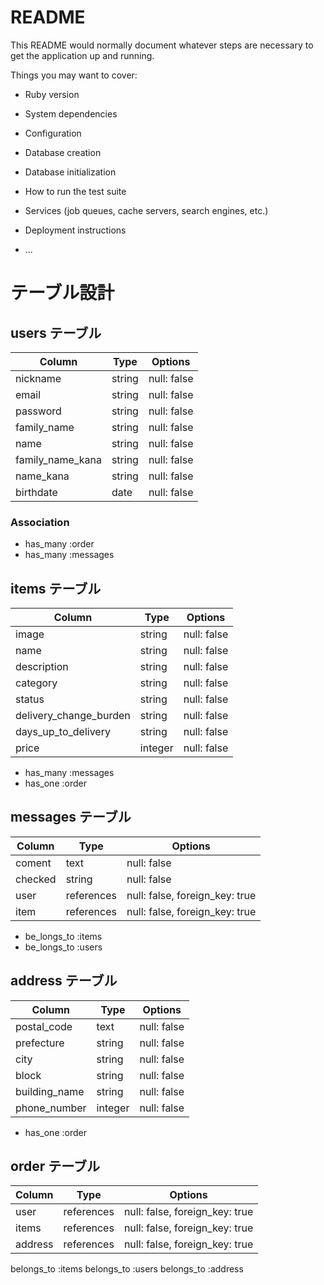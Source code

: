 # README

This README would normally document whatever steps are necessary to get the
application up and running.

Things you may want to cover:

* Ruby version

* System dependencies

* Configuration

* Database creation

* Database initialization

* How to run the test suite

* Services (job queues, cache servers, search engines, etc.)

* Deployment instructions

* ...

# テーブル設計

## users テーブル

| Column            | Type   | Options     |
| ----------------- | ------ | ----------- |
| nickname          | string | null: false |
| email             | string | null: false |
| password          | string | null: false |
| family_name       | string | null: false |
| name              | string | null: false |
| family_name_kana  | string | null: false |
| name_kana         | string | null: false |
| birthdate         | date   | null: false |


### Association

- has_many :order
- has_many :messages

## items テーブル

| Column                  | Type    | Options     |
| ----------------------- | ------- | ----------- |
| image                   | string  | null: false |
| name                    | string  | null: false |
| description             | string  | null: false |
| category                | string  | null: false |
| status                  | string  | null: false |
| delivery_change_burden  | string  | null: false |
| days_up_to_delivery     | string  | null: false |
| price                   | integer | null: false |



- has_many :messages
- has_one :order

## messages テーブル

| Column        | Type       | Options                        |
| ------------- | ---------- | ------------------------------ |
| coment        | text       | null: false                    |
| checked       | string     | null: false                    |
| user          | references | null: false, foreign_key: true |
| item          | references | null: false, foreign_key: true |

- be_longs_to :items
- be_longs_to :users


## address テーブル

| Column         | Type       | Options                        |
| -------------- | ---------- | ------------------------------ |
| postal_code    | text       | null: false                    |
| prefecture     | string     | null: false                    |
| city           | string     | null: false                    |
| block          | string     | null: false                    |
| building_name  | string     | null: false                    |
| phone_number   | integer    | null: false                    |


- has_one :order


## order テーブル

| Column  | Type       | Options                        |
| ------- | ---------- | ------------------------------ |
| user    | references | null: false, foreign_key: true |
| items   | references | null: false, foreign_key: true |
| address | references | null: false, foreign_key: true |

belongs_to :items
belongs_to :users
belongs_to :address
